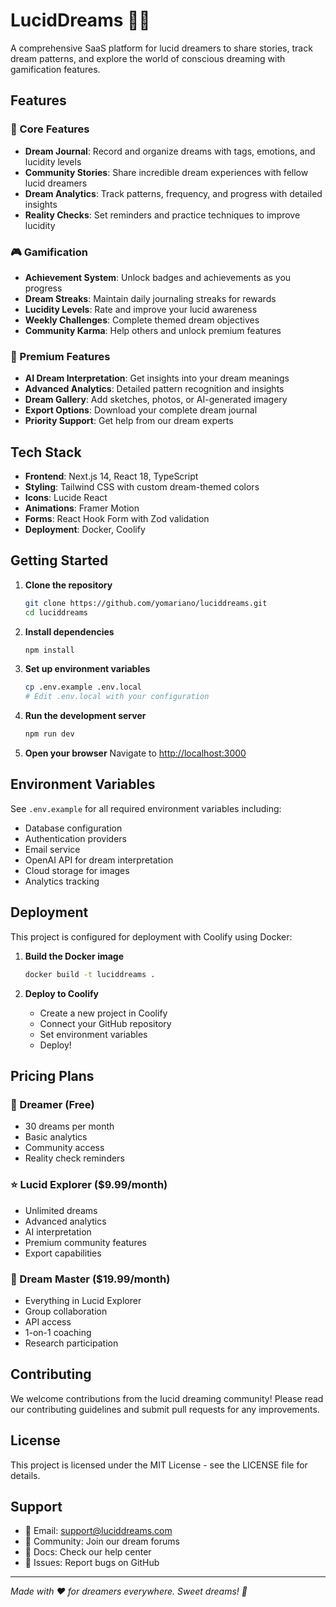 # LucidDreams 🌙✨

A comprehensive SaaS platform for lucid dreamers to share stories, track dream patterns, and explore the world of conscious dreaming with gamification features.

## Features

### 🌟 Core Features
- **Dream Journal**: Record and organize dreams with tags, emotions, and lucidity levels
- **Community Stories**: Share incredible dream experiences with fellow lucid dreamers
- **Dream Analytics**: Track patterns, frequency, and progress with detailed insights
- **Reality Checks**: Set reminders and practice techniques to improve lucidity

### 🎮 Gamification
- **Achievement System**: Unlock badges and achievements as you progress
- **Dream Streaks**: Maintain daily journaling streaks for rewards
- **Lucidity Levels**: Rate and improve your lucid awareness
- **Weekly Challenges**: Complete themed dream objectives
- **Community Karma**: Help others and unlock premium features

### 💎 Premium Features
- **AI Dream Interpretation**: Get insights into your dream meanings
- **Advanced Analytics**: Detailed pattern recognition and insights
- **Dream Gallery**: Add sketches, photos, or AI-generated imagery
- **Export Options**: Download your complete dream journal
- **Priority Support**: Get help from our dream experts

## Tech Stack

- **Frontend**: Next.js 14, React 18, TypeScript
- **Styling**: Tailwind CSS with custom dream-themed colors
- **Icons**: Lucide React
- **Animations**: Framer Motion
- **Forms**: React Hook Form with Zod validation
- **Deployment**: Docker, Coolify

## Getting Started

1. **Clone the repository**
   ```bash
   git clone https://github.com/yomariano/luciddreams.git
   cd luciddreams
   ```

2. **Install dependencies**
   ```bash
   npm install
   ```

3. **Set up environment variables**
   ```bash
   cp .env.example .env.local
   # Edit .env.local with your configuration
   ```

4. **Run the development server**
   ```bash
   npm run dev
   ```

5. **Open your browser**
   Navigate to [http://localhost:3000](http://localhost:3000)

## Environment Variables

See `.env.example` for all required environment variables including:
- Database configuration
- Authentication providers
- Email service
- OpenAI API for dream interpretation
- Cloud storage for images
- Analytics tracking

## Deployment

This project is configured for deployment with Coolify using Docker:

1. **Build the Docker image**
   ```bash
   docker build -t luciddreams .
   ```

2. **Deploy to Coolify**
   - Create a new project in Coolify
   - Connect your GitHub repository
   - Set environment variables
   - Deploy!

## Pricing Plans

### 🌙 Dreamer (Free)
- 30 dreams per month
- Basic analytics
- Community access
- Reality check reminders

### ⭐ Lucid Explorer ($9.99/month)
- Unlimited dreams
- Advanced analytics
- AI interpretation
- Premium community features
- Export capabilities

### 👑 Dream Master ($19.99/month)
- Everything in Lucid Explorer
- Group collaboration
- API access
- 1-on-1 coaching
- Research participation

## Contributing

We welcome contributions from the lucid dreaming community! Please read our contributing guidelines and submit pull requests for any improvements.

## License

This project is licensed under the MIT License - see the LICENSE file for details.

## Support

- 📧 Email: support@luciddreams.com
- 💬 Community: Join our dream forums
- 📖 Docs: Check our help center
- 🐛 Issues: Report bugs on GitHub

---

*Made with ❤️ for dreamers everywhere. Sweet dreams! 🌙*